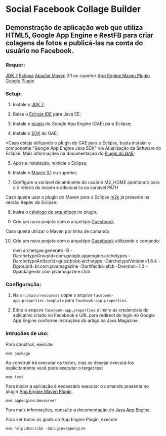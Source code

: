 Social Facebook Collage Builder
======

## Demonstração de aplicação web que utiliza HTML5, Google App Engine e RestFB para criar colagens de fotos e publicá-las na conta do usuário no Facebook.

### Requer:
[JDK 7](http://www.oracle.com/technetwork/pt/java/javase/downloads/index.html)
[Eclipse](http://www.eclipse.org/downloads/)
[Apache Maven](http://maven.apache.org) 3.1 ou superior
[App Engine Maven Plugin](http://code.google.com/p/appengine-maven-plugin/)
[Google Plugin](https://developers.google.com/eclipse/)

### Setup:
1) Instale o [JDK 7](http://www.oracle.com/technetwork/java/javase/downloads/index.html);

2) Baixe o [Eclipse IDE](http://www.eclipse.org/downloads/) para Java EE;

3) Instale o [plugin](https://developers.google.com/eclipse/?hl=pt-BR) do Google App Engine (GAE) para Eclipse;

4) Instale o [SDK](https://developers.google.com/appengine/downloads?hl=pt-br) do GAE;

*Caso esteja utilizando o plugin do GAE para o Eclipse, basta instalar o componente "Google App Engine Java SDK" via Atualização de Software do Eclipse. Mais informações na documentação do [Plugin do GAE](https://developers.google.com/eclipse/docs/getting_started?hl=pt-BR);

5) Após a instalação, reinicie o Eclipse;

6) Instale o [Maven 3.1](http://maven.apache.org/) ou superior;

7) Configure a variável de ambiente do usuário M2_HOME apontando para o diretório do maven e adicioná-la na variável PATH

Caso queira usar o plugin do Maven para o Eclipse [m2e](http://eclipse.org/m2e/) já presente na versão Kepler do Eclipse:

8) Insira o [cátalogo de arquétipos](http://repo1.maven.org/maven2/archetype-catalog.xml) no plugin;

9) Crie um novo projeto com o arquétipo [Guestbook](http://search.maven.org/#search%7Cga%7C1%7Ccom.google.appengine.archetypes). 

Caso queira utilizar o Maven por linha de comando:

10) Crie um novo projeto com o arquétipo [Guestbook](http://search.maven.org/#search%7Cga%7C1%7Ccom.google.appengine.archetypes) utilizando o comando:

	mvn archetype:generate -B -DarchetypeGroupId=com.google.appengine.archetypes -DarchetypeArtifactId=guestbook-archetype -DarchetypeVersion=1.8.4 -DgroupId=br.com.javamagazine -DartifactId=sfcb -Dversion=1.0 -Dpackage=br.com.javamagazine.sfcb

### Configuração:

1) Na `src/main/resources` copie o arquivo `facebook-app.properties.template` para `facebook-app.properties`.

2) Edite o arquivo `facebook-app.properties` e insira as credenciais do aplicativo criado no Facebook e URL para redirect
do login no Google App Engine conforme instruções do artigo na Java Magazine.

### Intruções de uso:

Para construir, execute

    mvn package

Ao construir irá executar os testes, mas se desejar executá-los explicitamente você pode executar o target test

    mvn test

Para iniciar a aplicação é necessário executar o comando presente no plugin [App Engine Maven Plugin](http://code.google.com/p/appengine-maven-plugin/).

    mvn appengine:devserver

Para mais informações, consulte a documentação do [Java App Engine](https://developers.google.com/appengine/docs/java/overview).

Para ver todos os goals do App Engine Plugin, execute

    mvn help:describe -Dplugin=appengine